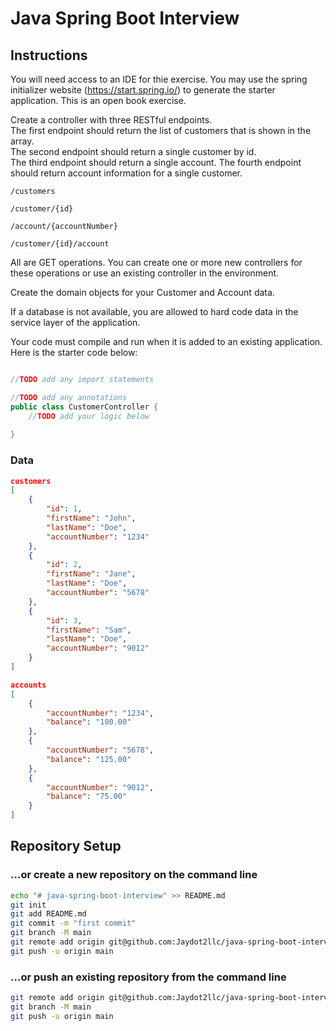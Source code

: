 # Java Spring Boot Interview

## Instructions

You will need access to an IDE for thie exercise.  You may use the spring initializer website (https://start.spring.io/) to generate the starter application.  This is an open book exercise.

Create a controller with three RESTful endpoints.  
The first endpoint should return the list of customers that is shown in the array.  
The second endpoint should return a single customer by id.  
The third endpoint should return a single account.
The fourth endpoint should return account information for a single customer.

`/customers`

`/customer/{id}`

`/account/{accountNumber}`

`/customer/{id}/account`

All are GET operations.  You can create one or more new controllers for these operations or use an existing controller in the environment.

Create the domain objects for your Customer and Account data.

If a database is not available, you are allowed to hard code data in the service layer of the application.

Your code must compile and run when it is added to an existing application.  Here is the starter code below:

```java

//TODO add any import statements

//TODO add any annotations
public class CustomerController {
    //TODO add your logic below
    
}

```

### Data

```json
customers
[
    {
        "id": 1,
        "firstName": "John",
        "lastName": "Doe",
        "accountNumber": "1234"
    },
    {
        "id": 2,
        "firstName": "Jane",
        "lastName": "Doe",
        "accountNumber": "5678"
    },
    {
        "id": 3,
        "firstName": "Sam",
        "lastName": "Doe",
        "accountNumber": "9012"
    }
]
```

```json
accounts
[
    {
        "accountNumber": "1234",
        "balance": "100.00"
    },
    {
        "accountNumber": "5678",
        "balance": "125.00"
    },
    {
        "accountNumber": "9012",
        "balance": "75.00"
    }
]
```

## Repository Setup

### …or create a new repository on the command line
```sh
echo "# java-spring-boot-interview" >> README.md
git init
git add README.md
git commit -m "first commit"
git branch -M main
git remote add origin git@github.com:Jaydot2llc/java-spring-boot-interview.git
git push -u origin main
```

### …or push an existing repository from the command line
```sh
git remote add origin git@github.com:Jaydot2llc/java-spring-boot-interview.git
git branch -M main
git push -u origin main
```